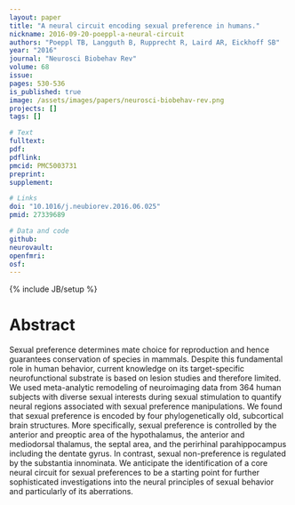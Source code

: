 ```yaml
---
layout: paper
title: "A neural circuit encoding sexual preference in humans."
nickname: 2016-09-20-poeppl-a-neural-circuit
authors: "Poeppl TB, Langguth B, Rupprecht R, Laird AR, Eickhoff SB"
year: "2016"
journal: "Neurosci Biobehav Rev"
volume: 68
issue: 
pages: 530-536
is_published: true
image: /assets/images/papers/neurosci-biobehav-rev.png
projects: []
tags: []

# Text
fulltext:
pdf:
pdflink:
pmcid: PMC5003731
preprint:
supplement:

# Links
doi: "10.1016/j.neubiorev.2016.06.025"
pmid: 27339689

# Data and code
github:
neurovault:
openfmri:
osf:
---
```

{% include JB/setup %}

# Abstract

Sexual preference determines mate choice for reproduction and hence guarantees conservation of species in mammals. Despite this fundamental role in human behavior, current knowledge on its target-specific neurofunctional substrate is based on lesion studies and therefore limited. We used meta-analytic remodeling of neuroimaging data from 364 human subjects with diverse sexual interests during sexual stimulation to quantify neural regions associated with sexual preference manipulations. We found that sexual preference is encoded by four phylogenetically old, subcortical brain structures. More specifically, sexual preference is controlled by the anterior and preoptic area of the hypothalamus, the anterior and mediodorsal thalamus, the septal area, and the perirhinal parahippocampus including the dentate gyrus. In contrast, sexual non-preference is regulated by the substantia innominata. We anticipate the identification of a core neural circuit for sexual preferences to be a starting point for further sophisticated investigations into the neural principles of sexual behavior and particularly of its aberrations.
